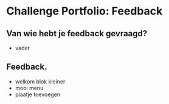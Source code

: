 # Challenge Portfolio: Feedback

##  Van wie hebt je feedback gevraagd?  
- vader

## Feedback.

- welkom blok kleiner
- mooi menu
- plaatje toevoegen